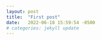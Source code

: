 ```yaml
---
layout: post
title:  "First post"
date:   2022-06-18 15:59:54 -0500
# categories: jekyll update
---
```


<!-- The goal of this article is to add some extra info
about blog writing with _Jekyll_.

## Structure your posts

Use level 2 (`##`) and if necessary level 3 (`###`) titles
to structure your posts.

## Display code snippets

You can display a block of code like the following using triple backticks.
You can also specify the language after the first triple backticks.

```python
def hello(name):
    return f'hello {name}'
```

## Add images

Create an `assets` folder where you can put all your images,
then display them with a link starting with an exclamative mark like this:
`![my inspiring image]({{ "/assets/sample-image.jpg" | relative_url }})`.

![my inspiring image]({{ "/assets/yingzhen_neurips_approximate_inference_tutorial.jpg" | relative_url }})
_Photo by [Ian Schneider](https://unsplash.com/@goian)_ -->